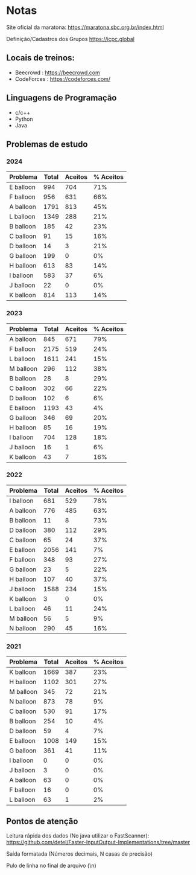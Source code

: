 # Notas

Site oficial da maratona: https://maratona.sbc.org.br/index.html

Definição/Cadastros dos Grupos
https://icpc.global

## Locais de treinos:

* Beecrowd : https://beecrowd.com
* CodeForces : https://codeforces.com/

## Linguagens de Programação

* c/c++
* Python
* Java

## Problemas de estudo

<h3>2024</h3>
<table>
  <thead>
    <tr>
      <th>Problema</th>
      <th>Total</th>
      <th>Aceitos</th>
      <th>% Aceitos</th>
    </tr>
  </thead>
  <tbody>
    <tr class="highlight"><td>E balloon</td><td>994</td><td>704</td><td>71%</td></tr>
    <tr class="highlight"><td>F balloon</td><td>956</td><td>631</td><td>66%</td></tr>
    <tr class="highlight"><td>A balloon</td><td>1791</td><td>813</td><td>45%</td></tr>
    <tr class="highlight"><td>L balloon</td><td>1349</td><td>288</td><td>21%</td></tr>
    <tr><td>B balloon</td><td>185</td><td>42</td><td>23%</td></tr>
    <tr><td>C balloon</td><td>91</td><td>15</td><td>16%</td></tr>
    <tr><td>D balloon</td><td>14</td><td>3</td><td>21%</td></tr>
    <tr><td>G balloon</td><td>199</td><td>0</td><td>0%</td></tr>
    <tr><td>H balloon</td><td>613</td><td>83</td><td>14%</td></tr>
    <tr><td>I balloon</td><td>583</td><td>37</td><td>6%</td></tr>
    <tr><td>J balloon</td><td>22</td><td>0</td><td>0%</td></tr>
    <tr><td>K balloon</td><td>814</td><td>113</td><td>14%</td></tr>
  </tbody>
</table>

<h3>2023</h3>
<table>
  <thead>
    <tr>
      <th>Problema</th>
      <th>Total</th>
      <th>Aceitos</th>
      <th>% Aceitos</th>
    </tr>
  </thead>
  <tbody>
    <tr class="highlight"><td>A balloon</td><td>845</td><td>671</td><td>79%</td></tr>
    <tr class="highlight"><td>F balloon</td><td>2175</td><td>519</td><td>24%</td></tr>
    <tr class="highlight"><td>L balloon</td><td>1611</td><td>241</td><td>15%</td></tr>
    <tr class="highlight"><td>M balloon</td><td>296</td><td>112</td><td>38%</td></tr>
    <tr><td>B balloon</td><td>28</td><td>8</td><td>29%</td></tr>
    <tr><td>C balloon</td><td>302</td><td>66</td><td>22%</td></tr>
    <tr><td>D balloon</td><td>102</td><td>6</td><td>6%</td></tr>
    <tr><td>E balloon</td><td>1193</td><td>43</td><td>4%</td></tr>
    <tr><td>G balloon</td><td>346</td><td>69</td><td>20%</td></tr>
    <tr><td>H balloon</td><td>85</td><td>16</td><td>19%</td></tr>
    <tr><td>I balloon</td><td>704</td><td>128</td><td>18%</td></tr>
    <tr><td>J balloon</td><td>16</td><td>1</td><td>6%</td></tr>
    <tr><td>K balloon</td><td>43</td><td>7</td><td>16%</td></tr>
  </tbody>
</table>

<h3>2022</h3>
<table>
  <thead>
    <tr>
      <th>Problema</th>
      <th>Total</th>
      <th>Aceitos</th>
      <th>% Aceitos</th>
    </tr>
  </thead>
  <tbody>
    <tr class="highlight"><td>I balloon</td><td>681</td><td>529</td><td>78%</td></tr>
    <tr class="highlight"><td>A balloon</td><td>776</td><td>485</td><td>63%</td></tr>
    <tr class="highlight"><td>B balloon</td><td>11</td><td>8</td><td>73%</td></tr>
    <tr class="highlight"><td>D balloon</td><td>380</td><td>112</td><td>29%</td></tr>
    <tr><td>C balloon</td><td>65</td><td>24</td><td>37%</td></tr>
    <tr><td>E balloon</td><td>2056</td><td>141</td><td>7%</td></tr>
    <tr><td>F balloon</td><td>348</td><td>93</td><td>27%</td></tr>
    <tr><td>G balloon</td><td>23</td><td>5</td><td>22%</td></tr>
    <tr><td>H balloon</td><td>107</td><td>40</td><td>37%</td></tr>
    <tr><td>J balloon</td><td>1588</td><td>234</td><td>15%</td></tr>
    <tr><td>K balloon</td><td>3</td><td>0</td><td>0%</td></tr>
    <tr><td>L balloon</td><td>46</td><td>11</td><td>24%</td></tr>
    <tr><td>M balloon</td><td>56</td><td>5</td><td>9%</td></tr>
    <tr><td>N balloon</td><td>290</td><td>45</td><td>16%</td></tr>
  </tbody>
</table>

<h3>2021</h3>
<table>
  <thead>
    <tr>
      <th>Problema</th>
      <th>Total</th>
      <th>Aceitos</th>
      <th>% Aceitos</th>
    </tr>
  </thead>
  <tbody>
    <tr class="highlight"><td>K balloon</td><td>1669</td><td>387</td><td>23%</td></tr>
    <tr class="highlight"><td>H balloon</td><td>1102</td><td>301</td><td>27%</td></tr>
    <tr class="highlight"><td>M balloon</td><td>345</td><td>72</td><td>21%</td></tr>
    <tr class="highlight"><td>N balloon</td><td>873</td><td>78</td><td>9%</td></tr>
    <tr><td>C balloon</td><td>530</td><td>91</td><td>17%</td></tr>
    <tr><td>B balloon</td><td>254</td><td>10</td><td>4%</td></tr>
    <tr><td>D balloon</td><td>59</td><td>4</td><td>7%</td></tr>
    <tr><td>E balloon</td><td>1008</td><td>149</td><td>15%</td></tr>
    <tr><td>G balloon</td><td>361</td><td>41</td><td>11%</td></tr>
    <tr><td>I balloon</td><td>0</td><td>0</td><td>0%</td></tr>
    <tr><td>J balloon</td><td>3</td><td>0</td><td>0%</td></tr>
    <tr><td>A balloon</td><td>63</td><td>0</td><td>0%</td></tr>
    <tr><td>F balloon</td><td>16</td><td>0</td><td>0%</td></tr>
    <tr><td>L balloon</td><td>63</td><td>1</td><td>2%</td></tr>
  </tbody>
</table>


## Pontos de atenção

Leitura rápida dos dados (No java utilizar o FastScanner): https://github.com/detel/Faster-InputOutput-Implementations/tree/master

Saída formatada (Números decimais, N casas de precisão)

Pulo de linha no final de arquivo (\n)

